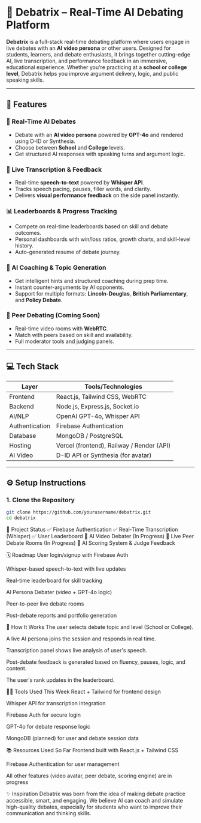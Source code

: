 # 🧠 Debatrix – Real-Time AI Debating Platform

**Debatrix** is a full-stack real-time debating platform where users engage in live debates with an **AI video persona** or other users. Designed for students, learners, and debate enthusiasts, it brings together cutting-edge AI, live transcription, and performance feedback in an immersive, educational experience. Whether you're practicing at a **school or college level**, Debatrix helps you improve argument delivery, logic, and public speaking skills.

---

## 🚀 Features

### 🎤 Real-Time AI Debates
- Debate with an **AI video persona** powered by **GPT-4o** and rendered using D-ID or Synthesia.
- Choose between **School** and **College** levels.
- Get structured AI responses with speaking turns and argument logic.

### 📝 Live Transcription & Feedback
- Real-time **speech-to-text** powered by **Whisper API**.
- Tracks speech pacing, pauses, filler words, and clarity.
- Delivers **visual performance feedback** on the side panel instantly.

### 📊 Leaderboards & Progress Tracking
- Compete on real-time leaderboards based on skill and debate outcomes.
- Personal dashboards with win/loss ratios, growth charts, and skill-level history.
- Auto-generated resume of debate journey.

### 🧠 AI Coaching & Topic Generation
- Get intelligent hints and structured coaching during prep time.
- Instant counter-arguments by AI opponents.
- Support for multiple formats: **Lincoln-Douglas**, **British Parliamentary**, and **Policy Debate**.

### 🎥 Peer Debating (Coming Soon)
- Real-time video rooms with **WebRTC**.
- Match with peers based on skill and availability.
- Full moderator tools and judging panels.

---

## 💻 Tech Stack

| Layer           | Tools/Technologies                          |
|----------------|---------------------------------------------|
| Frontend        | React.js, Tailwind CSS, WebRTC              |
| Backend         | Node.js, Express.js, Socket.io              |
| AI/NLP          | OpenAI GPT-4o, Whisper API                  |
| Authentication  | Firebase Authentication                     |
| Database        | MongoDB / PostgreSQL                        |
| Hosting         | Vercel (frontend), Railway / Render (API)   |
| AI Video        | D-ID API or Synthesia (for avatar)          |

---

## ⚙️ Setup Instructions

### 1. Clone the Repository
```bash
git clone https://github.com/yourusername/debatrix.git
cd debatrix
```
📅 Project Status
✅ Firebase Authentication
✅ Real-Time Transcription (Whisper)
✅ User Leaderboard
🔄 AI Video Debater (In Progress)
🔄 Live Peer Debate Rooms (In Progress)
🔄 AI Scoring System & Judge Feedback

🗓️ Roadmap
 User login/signup with Firebase Auth

 Whisper-based speech-to-text with live updates

 Real-time leaderboard for skill tracking

 AI Persona Debater (video + GPT-4o logic)

 Peer-to-peer live debate rooms

 Post-debate reports and portfolio generation

🤖 How It Works
The user selects debate topic and level (School or College).

A live AI persona joins the session and responds in real time.

Transcription panel shows live analysis of user's speech.

Post-debate feedback is generated based on fluency, pauses, logic, and content.

The user's rank updates in the leaderboard.

👨‍💻 Tools Used This Week
React + Tailwind for frontend design

Whisper API for transcription integration

Firebase Auth for secure login

GPT-4o for debate response logic

MongoDB (planned) for user and debate session data

📚 Resources Used So Far
Frontend built with React.js + Tailwind CSS

Firebase Authentication for user management

All other features (video avatar, peer debate, scoring engine) are in progress

✨ Inspiration
Debatrix was born from the idea of making debate practice accessible, smart, and engaging. We believe AI can coach and simulate high-quality debates, especially for students who want to improve their communication and thinking skills.

